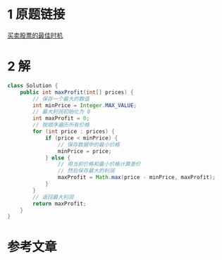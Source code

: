 # 1 原题链接

[买卖股票的最佳时机](https://leetcode-cn.com/problems/best-time-to-buy-and-sell-stock/)

# 2 解

```java
class Solution {
    public int maxProfit(int[] prices) {
        // 保存一个最大的数值
        int minPrice = Integer.MAX_VALUE;
        // 最大利润初始化为 0
        int maxProfit = 0;
        // 按顺序遍历所有价格
        for (int price : prices) {
            if (price < minPrice) {
                // 保存数据中的最小价格
                minPrice = price;
            } else {
                // 用当前价格和最小价格计算差价
                // 然后保存最大的利润
                maxProfit = Math.max(price - minPrice, maxProfit);
            }
        }
        // 返回最大利润
        return maxProfit;
    }
}
```

# 参考文章
